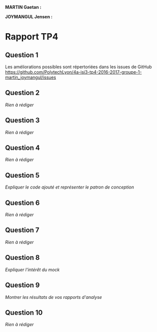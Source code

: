 **MARTIN Gaetan :**

**JOYMANGUL Jensen :**

# Rapport TP4

## Question 1
Les améliorations possibles sont répertoriées dans les issues de GitHub
https://github.com/PolytechLyon/4a-isi3-tp4-2016-2017-groupe-1-martin_joymangul/issues

## Question 2
*Rien à rédiger*

## Question 3
*Rien à rédiger*

## Question 4
*Rien à rédiger*

## Question 5
*Expliquer le code ajouté et représenter le patron de conception*

## Question 6
*Rien à rédiger*

## Question 7
*Rien à rédiger*

## Question 8
*Expliquer l'intérêt du mock*

## Question 9
*Montrer les résultats de vos rapports d'analyse*

## Question 10
*Rien à rédiger*
